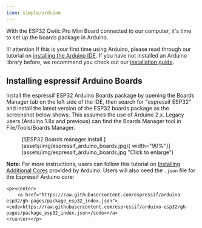 ```yaml
---
icon: simple/arduino
---
```


With the ESP32 Qwiic Pro Mini Board connected to our computer, it's time to set up the boards package in Arduino.


!!! attention
	If this is your first time using Arduino, please read through our tutorial on [installing the Arduino IDE](https://learn.sparkfun.com/tutorials/installing-arduino-ide). If you have not installed an Arduino library before, we recommend you check out our [installation guide](https://learn.sparkfun.com/tutorials/installing-an-arduino-library).



## Installing espressif Arduino Boards

Install the espressif ESP32 Arduino Boards package by opening the Boards Manager tab on the left side of the IDE, then search for "espressif ESP32" and install the latest version of the ESP32 boards package as the screenshot below shows. This assumes the use of Arduino 2.x. Legacy users (Arduino 1.8x and previous) can find the Boards Manager tool in File/Tools/Boards Manager.

<figure markdown>
[![ESP32 Boards manager install.](assets/img/espressif_arduino_boards.jpg){ width="90%"}](assets/img/espressif_arduino_boards.jpg "Click to enlarge")
</figure>


<div class="alert alert-info">
    <p><b>Note:</b> For more instructions, users can follow this tutorial on <a href="https://docs.arduino.cc/learn/starting-guide/cores">Installing Additional Cores</a> provided by Arduino. Users will also need the <code>.json</code> file for the Espressif Arduino core:</p>
    
    <p><center>
        <a href="https://raw.githubusercontent.com/espressif/arduino-esp32/gh-pages/package_esp32_index.json"><code>https://raw.githubusercontent.com/espressif/arduino-esp32/gh-pages/package_esp32_index.json</code></a>
    </center></p>
</div>














